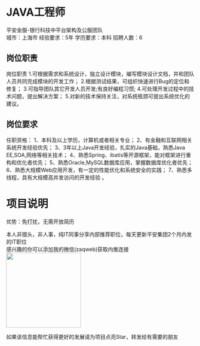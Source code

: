 # JAVA工程师
平安金服-银行科技中平台架构及公服团队  
城市：上海市 经验要求：5年 学历要求：本科  招聘人数：6

## 岗位职责
岗位职责
 1.可根据需求和系统设计，独立设计模块，编写模块设计文档，并和团队人员共同完成模块的开发工作；
 2.根据测试结果，可组织快速进行Bug的定位和修复；
 3.可指导团队其它开发人员开发;有良好编程习惯;
 4.可处理开发过程中的技术问题，提出解决方案；
 5.对新的技术保持关注，对系统瓶颈可提出系统优化的建议。

## 岗位要求
任职资格：
 1、本科及以上学历，计算机或者相关专业；
 2、有金融和互联网相关系统开发经验优先；
 3、3年以上Java开发经验，扎实的Java基础，熟悉Java EE,SOA,网络等相关技术；
 4、熟悉Spring、ibatis等开源框架，能对框架进行重构和优化者优先；
 5、熟悉Oracle,MySQL数据库应用，掌握数据库优化者优先；
 6、熟悉大规模Web应用开发，有一定的性能优化和系统安全的实践；
 7、熟悉多线程，具有大规模高并发访问的开发经验 。

# 项目说明

优势：免打扰，无需开放简历

本人非猎头，非人事，纯IT同事分享内部推荐职位，每天更新平安集团2个月内发的IT职位  
感兴趣的你可以添加我的微信(zaqweb)获取内推连接  
<img src="https://github.com/zaqweb/PA-IT-JOBS/blob/master/WechatICode.jpeg"  height="200" width="200">

如果该信息能帮忙获得更好的发展请为项目点亮Star，转发给有需要的朋友




